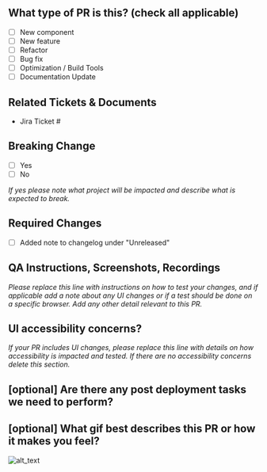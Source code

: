 <!--
     For Work In Progress Pull Requests, please use the Draft PR feature,
     see https://github.blog/2019-02-14-introducing-draft-pull-requests/ for further details.

     For a timely review/response, please avoid force-pushing additional
     commits if your PR already received reviews or comments.

     Before submitting a Pull Request, please ensure you've done the following:
     - 📖 Read the RDS Contributing Guide: (Coming soon)
     - 📖 Read the RDS Code of Conduct: (Coming soon)
     - 👷‍♀️ Create small PRs. In most cases this will be possible.
     - ✅ Provide tests for your changes.
     - 📝 Use descriptive commit messages.
     - 📗 Update any related documentation and include any relevant screenshots.

     NOTE: Pull Requests from forked repositories will need to be reviewed by
     a Forem Team member before any CI builds will run. Once your PR is approved
     with a `/ci` reply to the PR, it will be allowed to run subsequent builds without
     manual approval.
-->

## What type of PR is this? (check all applicable)

- [ ] New component
- [ ] New feature
- [ ] Refactor
- [ ] Bug fix
- [ ] Optimization / Build Tools
- [ ] Documentation Update

## Related Tickets & Documents

<!--
For pull requests that relate or close an issue, please include them
below.  We like to follow [Github's guidance on linking issues to pull requests](https://docs.github.com/en/issues/tracking-your-work-with-issues/linking-a-pull-request-to-an-issue).

For example having the text: "closes #1234" would connect the current pull
request to issue 1234.  And when we merge the pull request, Github will
automatically close the issue.
-->

- Jira Ticket #

## Breaking Change

- [ ] Yes
- [ ] No

_If yes please note what project will be impacted and describe what is expected to break._

## Required Changes

- [ ] Added note to changelog under "Unreleased"

## QA Instructions, Screenshots, Recordings

_Please replace this line with instructions on how to test your changes, and if applicable add a note
about any UI changes or if a test should be done on a specific browser. Add any other detail relevant to this PR._

## UI accessibility concerns?

_If your PR includes UI changes, please replace this line with details on how
accessibility is impacted and tested. If there are no accessibility concerns delete this section._

## [optional] Are there any post deployment tasks we need to perform?

## [optional] What gif best describes this PR or how it makes you feel?

![alt_text](gif_link)
